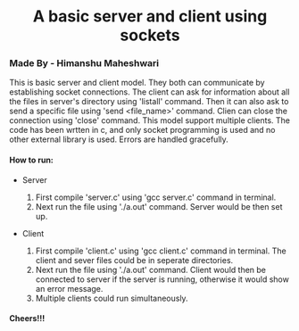 <h1 align="center">A basic server and client using sockets</h1>

### Made By - Himanshu Maheshwari

This is basic server and client model. They both can communicate by establishing socket connections. The client can ask for information about all the files in server's directory using 'listall' command. Then it can also ask to send a specific file using 'send <file_name>' command. Clien can close the connection using 'close' command. This model support multiple clients. The code has been wrtten in c, and only socket programming is used and no other external library is used. Errors are handled gracefully.

#### How to run:
* Server
	1) First compile 'server.c' using 'gcc server.c' command in terminal.
	2) Next run the file using './a.out' command. Server would be then set up.

* Client
	1) First compile 'client.c' using 'gcc client.c' command in terminal. The client and sever files could be in seperate directories.
	2) Next run the file using './a.out' command. Client would then be connected to server if the server is running, otherwise it would show an error message.
	3) Multiple clients could run simultaneously. 

#### Cheers!!!
